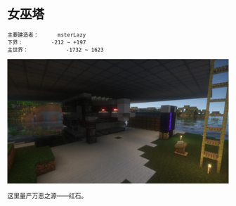# 女巫塔

```
主要建造者：		msterLazy
下界：			-212 ~ +197
主世界：			-1732 ~ 1623
```

![](/img/place/女巫塔.webp)

这里量产万恶之源——红石。

